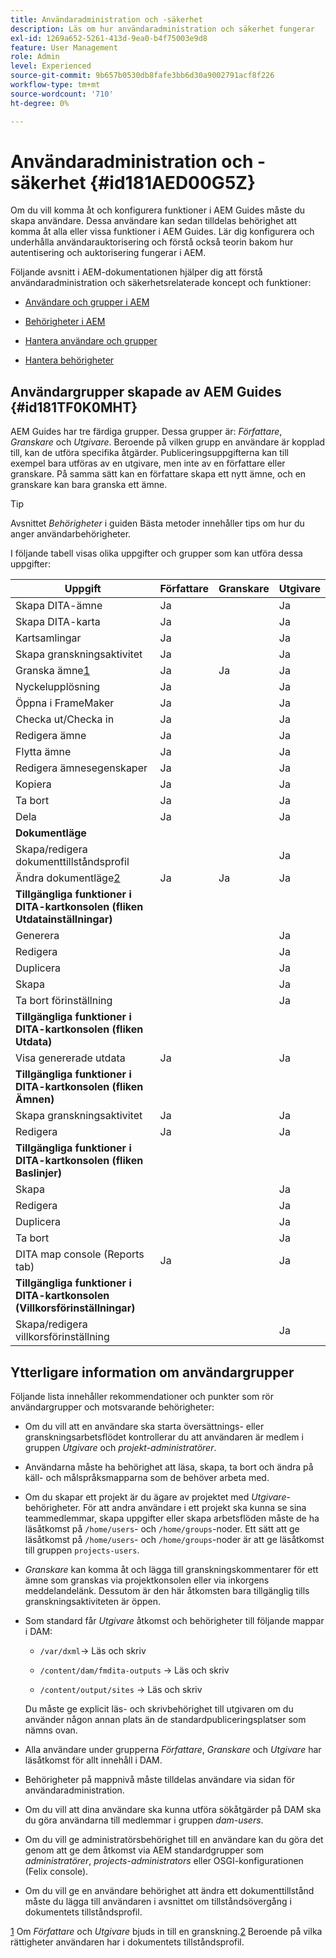 ```yaml
---
title: Användaradministration och -säkerhet
description: Läs om hur användaradministration och säkerhet fungerar
exl-id: 1269a652-5261-413d-9ea0-b4f75003e9d8
feature: User Management
role: Admin
level: Experienced
source-git-commit: 9b657b0530db8fafe3bb6d30a9002791acf8f226
workflow-type: tm+mt
source-wordcount: '710'
ht-degree: 0%

---
```


# Användaradministration och -säkerhet {#id181AED00G5Z}

Om du vill komma åt och konfigurera funktioner i AEM Guides måste du skapa användare. Dessa användare kan sedan tilldelas behörighet att komma åt alla eller vissa funktioner i AEM Guides. Lär dig konfigurera och underhålla användarauktorisering och förstå också teorin bakom hur autentisering och auktorisering fungerar i AEM.

Följande avsnitt i AEM-dokumentationen hjälper dig att förstå användaradministration och säkerhetsrelaterade koncept och funktioner:

- [Användare och grupper i AEM](https://helpx.adobe.com/se/experience-manager/6-5/sites/administering/using/security.html#UsersandGroupsinAEM)

- [Behörigheter i AEM](https://helpx.adobe.com/se/experience-manager/6-5/sites/administering/using/security.html#PermissionsinAEM)

- [Hantera användare och grupper](https://helpx.adobe.com/se/experience-manager/6-5/sites/administering/using/security.html#ManagingUsersandGroups)

- [Hantera behörigheter](https://helpx.adobe.com/se/experience-manager/6-5/sites/administering/using/security.html#ManagingPermissions)


## Användargrupper skapade av AEM Guides {#id181TF0K0MHT}

AEM Guides har tre färdiga grupper. Dessa grupper är: *Författare*, *Granskare* och *Utgivare*. Beroende på vilken grupp en användare är kopplad till, kan de utföra specifika åtgärder. Publiceringsuppgifterna kan till exempel bara utföras av en utgivare, men inte av en författare eller granskare. På samma sätt kan en författare skapa ett nytt ämne, och en granskare kan bara granska ett ämne.

>[!TIP]
>
> Avsnittet *Behörigheter* i guiden Bästa metoder innehåller tips om hur du anger användarbehörigheter.

I följande tabell visas olika uppgifter och grupper som kan utföra dessa uppgifter:

| Uppgift | Författare | Granskare | Utgivare |
|----|-------|---------|----------|
| Skapa DITA-ämne | Ja |   | Ja |
| Skapa DITA-karta | Ja |   | Ja |
| Kartsamlingar | Ja |   | Ja |
| Skapa granskningsaktivitet | Ja |   | Ja |
| Granska ämne[1](#fntarg_1) | Ja | Ja | Ja |
| Nyckelupplösning | Ja |   | Ja |
| Öppna i FrameMaker | Ja |   | Ja |
| Checka ut/Checka in | Ja |   | Ja |
| Redigera ämne | Ja |   | Ja |
| Flytta ämne | Ja |   | Ja |
| Redigera ämnesegenskaper | Ja |   | Ja |
| Kopiera | Ja |   | Ja |
| Ta bort | Ja |   | Ja |
| Dela | Ja |   | Ja |
| **Dokumentläge** |
| Skapa/redigera dokumenttillståndsprofil |   |   | Ja |
| Ändra dokumentläge[2](#fntarg_2) | Ja | Ja | Ja |
| **Tillgängliga funktioner i DITA-kartkonsolen \(fliken Utdatainställningar\)** |
| Generera |   |   | Ja |
| Redigera |   |   | Ja |
| Duplicera |   |   | Ja |
| Skapa |   |   | Ja |
| Ta bort förinställning |   |   | Ja |
| **Tillgängliga funktioner i DITA-kartkonsolen \(fliken Utdata\)** |
| Visa genererade utdata | Ja |   | Ja |
| **Tillgängliga funktioner i DITA-kartkonsolen \(fliken Ämnen\)** |
| Skapa granskningsaktivitet | Ja |   | Ja |
| Redigera | Ja |   | Ja |
| **Tillgängliga funktioner i DITA-kartkonsolen \(fliken Baslinjer\)** |
| Skapa |   |   | Ja |
| Redigera |   |   | Ja |
| Duplicera |   |   | Ja |
| Ta bort |   |   | Ja |
| DITA map console \(Reports tab\) | Ja |   | Ja |
| **Tillgängliga funktioner i DITA-kartkonsolen \(Villkorsförinställningar\)** |
| Skapa/redigera villkorsförinställning |   |   | Ja |

## Ytterligare information om användargrupper

Följande lista innehåller rekommendationer och punkter som rör användargrupper och motsvarande behörigheter:

- Om du vill att en användare ska starta översättnings- eller granskningsarbetsflödet kontrollerar du att användaren är medlem i gruppen *Utgivare* och *projekt-administratörer*.

- Användarna måste ha behörighet att läsa, skapa, ta bort och ändra på käll- och målspråksmapparna som de behöver arbeta med.

- Om du skapar ett projekt är du ägare av projektet med *Utgivare*-behörigheter. För att andra användare i ett projekt ska kunna se sina teammedlemmar, skapa uppgifter eller skapa arbetsflöden måste de ha läsåtkomst på `/home/users`- och `/home/groups`-noder. Ett sätt att ge läsåtkomst på `/home/users`- och `/home/groups`-noder är att ge läsåtkomst till gruppen `projects-users`.

- *Granskare* kan komma åt och lägga till granskningskommentarer för ett ämne som granskas via projektkonsolen eller via inkorgens meddelandelänk. Dessutom är den här åtkomsten bara tillgänglig tills granskningsaktiviteten är öppen.

- Som standard får *Utgivare* åtkomst och behörigheter till följande mappar i DAM:

   - ``/var/dxml``-\> Läs och skriv

   - `/content/dam/fmdita-outputs` -\> Läs och skriv

   - `/content/output/sites` -\> Läs och skriv

  Du måste ge explicit läs- och skrivbehörighet till utgivaren om du använder någon annan plats än de standardpubliceringsplatser som nämns ovan.

- Alla användare under grupperna *Författare*, *Granskare* och *Utgivare* har läsåtkomst för allt innehåll i DAM.

- Behörigheter på mappnivå måste tilldelas användare via sidan för användaradministration.

- Om du vill att dina användare ska kunna utföra sökåtgärder på DAM ska du göra användarna till medlemmar i gruppen *dam-users*.

- Om du vill ge administratörsbehörighet till en användare kan du göra det genom att ge dem åtkomst via AEM standardgrupper som *administratörer*, *projects-administrators* eller OSGI-konfigurationen \(Felix console\).

- Om du vill ge en användare behörighet att ändra ett dokumenttillstånd måste du lägga till användaren i avsnittet om tillståndsövergång i dokumentets tillståndsprofil.

[1](#fnsrc_1) Om *Författare* och *Utgivare* bjuds in till en granskning.[2](#fnsrc_2) Beroende på vilka rättigheter användaren har i dokumentets tillståndsprofil.
